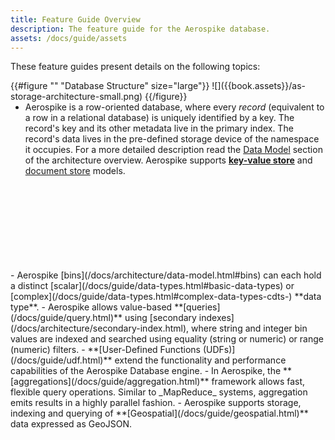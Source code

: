 ```yaml
---
title: Feature Guide Overview
description: The feature guide for the Aerospike database.
assets: /docs/guide/assets
---
```


These feature guides present details on the following topics:

<div style="float: right" >
{{#figure "" "Database Structure" size="large"}}
![]({{book.assets}}/as-storage-architecture-small.png)
{{/figure}}
</div>

 - Aerospike is a row-oriented database, where every _record_ (equivalent to
a row in a relational database) is uniquely identified by a key. The record's
key and its other metadata live in the primary index. The record's data lives in
the pre-defined storage device of the namespace it occupies. For a more detailed
description read the [Data Model](/docs/architecture/data-model.html) section of
the architecture overview. Aerospike supports **[key-value store](/docs/guide/kvs.html)**
and [document store](/docs/guide/data-types.html#complex-data-types-cdts-) models.
<br />
<br />
<br />
<br />
<br />
<br />
<br />
<br />
- Aerospike [bins](/docs/architecture/data-model.html#bins) can each hold a distinct
[scalar](/docs/guide/data-types.html#basic-data-types) or [complex](/docs/guide/data-types.html#complex-data-types-cdts-) **data type**.
- Aerospike allows value-based **[queries](/docs/guide/query.html)** using [secondary indexes](/docs/architecture/secondary-index.html), where string and integer bin values are indexed and searched using equality (string or numeric) or range (numeric) filters.
- **[User-Defined Functions (UDFs)](/docs/guide/udf.html)** extend the functionality and performance capabilities of the Aerospike Database engine.
- In Aerospike, the **[aggregations](/docs/guide/aggregation.html)** framework allows fast, flexible query operations. Similar to _MapReduce_ systems, aggregation emits results in a highly parallel fashion. 
- Aerospike supports storage, indexing and querying of **[Geospatial](/docs/guide/geospatial.html)** data expressed as GeoJSON.

